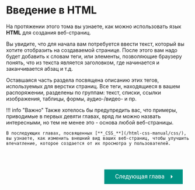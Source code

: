 # Введение в HTML

На протяжении этого тома вы узнаете, как можно использовать язык **HTML** для создания веб-страниц.

Вы увидите, что для начала вам потребуется ввести текст, который вы хотите отобразить на создаваемой странице.
После этого вам надо будет добавить к словам теги, или элементы, позволяющие браузеру понять, что из текста является заголовком, где начинается и заканчивается абзац и т.д.

Оставшаяся часть раздела посвящена описанию этих тегов, используемых для верстки страниц. Все теги, находящиеся в вашем распоряжении, разделены по группам: текст, списки, ссылки изображения, таблицы, формы, аудио-/видео- и пр. 

!!! info "Важно"
    Также хотелось бы предупредить вас, что примеры, приводимые в первых девяти главах, вряд ли можно назвать интересными, но тем не менее это - основа любой веб-страницы.
    
    В последующих главах, посвященных [**_CSS_**](/html-css-manual/css/), вы узнаете, как изменить внешний вид ваших веб-страниц, чтобы улучшить впечатление, которое создается от их просмотра у пользователей.

<div style="overflow:auto; float:right; display: flex; justify-content: space-between; padding: 20px; margin-top:30px;"><button class="custom-button" style="background-color: rgb(0, 148, 133); color: white; font-family: 'Roboto', sans-serif; border: none; cursor: pointer; padding: 10px 20px; font-size: 16px; display: flex; align-items: center;" onclick="window.location.href='struct/'"><span style="margin: 0 10px;">Следующая глава</span><svg xmlns="http://www.w3.org/2000/svg" viewBox="0 0 24 24" style="fill: white; width: 20px; height: 20px;"><path d="M9 18l6-6-6-6" /></svg></button></div>

